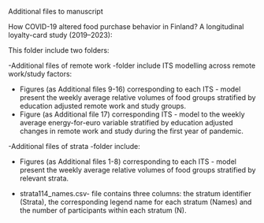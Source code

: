 Additional files to manuscript

How COVID-19 altered food purchase behavior in Finland? A longitudinal loyalty-card study (2019–2023):



This folder include two folders:



-Additional files of remote work -folder include ITS modelling across remote work/study factors:

* Figures (as Additional files 9-16) corresponding to each ITS - model present the weekly average relative volumes of food groups stratified by education adjusted remote work and study groups.
* Figure (as Additional file 17) corresponding ITS - model to the weekly average energy-for-euro variable stratified by education adjusted changes in remote work and study during the first year of pandemic.



-Additional files of strata -folder include:



* Figures (as Additional files 1-8) corresponding to each ITS - model present the weekly average relative volumes of food groups stratified by relevant strata.



* strata114\_names.csv- file contains three columns: the stratum identifier (Strata), the corresponding legend name for each stratum (Names) and the number of participants within each stratum (N).
